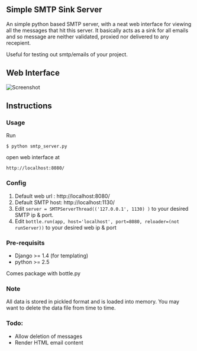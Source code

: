 ## Simple SMTP Sink Server

An simple python based SMTP server, with a neat web interface for viewing all the messages that hit this server. It basically acts as a sink for all emails and so message are neither validated, proxied nor delivered to any recepient. 

Useful for testing out smtp/emails of your project.

## Web Interface

![Screenshot](https://raw.github.com/kalyan02/Simple-SMTP-Server/master/screenshot.png)

## Instructions

### Usage

Run

```
$ python smtp_server.py
```

open web interface at

```
http://localhost:8080/
```

### Config

1. Default web url : http://localhost:8080/
2. Default SMTP host: http://localhost:1130/
3. Edit `server = SMTPServerThread(('127.0.0.1', 1130) )` to your desired SMTP ip & port.
4. Edit `bottle.run(app, host='localhost', port=8080, reloader=(not runServer))` to your desired web ip & port

### Pre-requisits

- Django >= 1.4 (for templating)
- python >= 2.5

Comes package with bottle.py

### Note

All data is stored in pickled format and is loaded into memory. You may want to delete the data file from time to time.

### Todo:

 - Allow deletion of messages
 - Render HTML email content
